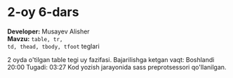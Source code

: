 # 2-oy 6-dars
<b>Developer:</b> Musayev Alisher <br>
<b>Mavzu:</b> <code>table, tr, td, thead, tbody, tfoot</code> teglari

2 oyda o'tilgan table tegi uy fazifasi. Bajarilishga ketgan vaqt: Boshlandi 20:00 Tugadi: 03:27
Kod yozish jarayonida sass preprotsessori qo'llanilgan. 
